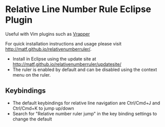 Relative Line Number Rule Eclipse Plugin
========================================

Useful with Vim plugins such as [Vrapper](http://vrapper.sourceforge.net/home/)

For quick installation instructions and usage please visit http://matf.github.io/relativenumberruler/.

* Install in Eclipse using the update site at http://matf.github.io/relativenumberruler/updatesite/
* The ruler is enabled by default and can be disabled using the context menu on the ruler.

Keybindings
-----------

* The default keybindings for relative line navigation are Ctrl/Cmd+J and Ctrl/Cmd+K to jump up/down
* Search for "Relative number ruler jump" in the key binding settings to change the default
